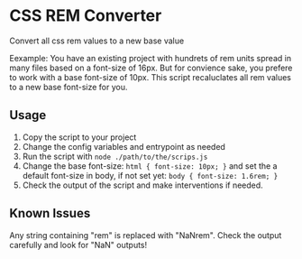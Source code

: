 # CSS REM Converter
Convert all css rem values to a new base value

Eexample: You have an existing project with hundrets of rem units spread in many files based on a font-size of 16px. But for convience sake, you prefere to work with a base font-size of 10px. This script recaluclates all rem values to a new base font-size for you.

## Usage
1. Copy the script to your project
2. Change the config variables and entrypoint as needed
3. Run the script with `node ./path/to/the/scrips.js`
4. Change the base font-size: `html { font-size: 10px; }` and set the a default font-size in body, if not set yet: `body { font-size: 1.6rem; }`
5. Check the output of the script and make interventions if needed.

## Known Issues
Any string containing "rem" is replaced with "NaNrem". Check the output carefully and look for "NaN" outputs!
